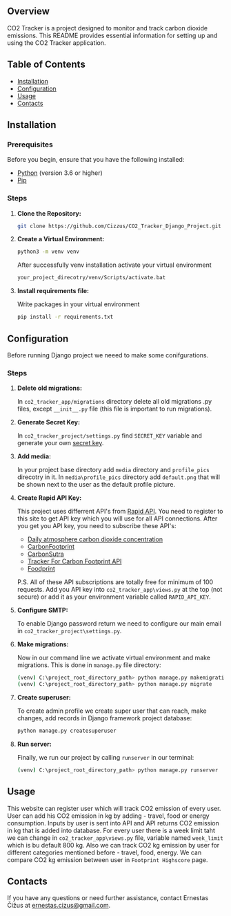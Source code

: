 ## Overview

CO2 Tracker is a project designed to monitor and track carbon dioxide emissions. This README provides essential
information for setting up and using the CO2 Tracker application.

## Table of Contents

- [Installation](#installation)
- [Configuration](#configuration)
- [Usage](#usage)
- [Contacts](#contacts)

## Installation<a name="installation"></a>

### Prerequisites

Before you begin, ensure that you have the following installed:

- [Python](https://www.python.org/) (version 3.6 or higher)
- [Pip](https://pip.pypa.io/en/stable/installation/)

### Steps

1. **Clone the Repository:**

   ```bash
   git clone https://github.com/Cizzus/CO2_Tracker_Django_Project.git
   ```
2. **Create a Virtual Environment:**

   ```bash
   python3 -m venv venv
   ```
   After successfully venv installation activate your virtual environment
   ```bash
   your_project_direcotry/venv/Scripts/activate.bat
   ```
3. **Install requirements file:**

   Write packages in your virtual environment
   ```bash
   pip install -r requirements.txt
   ```

## Configuration<a name="configuration"></a>

Before running Django project we neeed to make some conifgurations.

### Steps

1. **Delete old migrations:**

   In `co2_tracker_app/migrations` directory delete all old migrations .py files, except `__init__.py` file (this file
   is important to run migrations).

2. **Generate Secret Key:**

   In `co2_tracker_project/settings.py` find `SECRET_KEY` variable and generate your
   own [secret key](https://djecrety.ir/?source=post_page-----53d5939b7e9e--------------------------------).

3. **Add media:**

   In your project base directory add `media` directory and `profile_pics` direcotry in it. In `media\profile_pics`
   directory add `default.png` that will be shown next to the user as the default profile picture.

4. **Create Rapid API Key:**

   This project uses differrent API's from [Rapid API](https://rapidapi.com/hub). You need to register to this site to
   get API key which you will use for all API connections. After you get you API key, you need to subscribe these API's:

    - [Daily atmosphere carbon dioxide concentration](https://rapidapi.com/rene-mdd/api/daily-atmosphere-carbon-dioxide-concentration/)
    - [CarbonFootprint](https://rapidapi.com/carbonandmore-carbonandmore-default/api/carbonfootprint1/pricing)
    - [CarbonSutra](https://rapidapi.com/carbonsutra/api/carbonsutra1/pricing)
    - [Tracker For Carbon Footprint API](https://rapidapi.com/zyla-labs-zyla-labs-default/api/tracker-for-carbon-footprint-api/)
    - [Foodprint](https://rapidapi.com/benarapovic/api/foodprint/)

   P.S. All of these API subscriptions are totally free for minimum of 100 requests. Add you API key
   into `co2_tracker_app\views.py` at the top (not secure) or add it as your environment variable
   called `RAPID_API_KEY`.

5. **Configure SMTP:**

   To enable Django password return we need to configure our main email in `co2_tracker_project\settings.py`.

6. **Make migrations:**

   Now in our command line we activate virtual environment and make migrations. This is done in `manage.py` file
   directory:
   ```bash
   (venv) C:\project_root_directory_path> python manage.py makemigrations
   (venv) C:\project_root_directory_path> python manage.py migrate
   ```

7. **Create superuser:**

   To create admin profile we create super user that can reach, make changes, add records in Django framework project
   database:
   ```bash
   python manage.py createsuperuser
   ```
8. **Run server:**

   Finally, we run our project by calling `runserver` in our terminal:
   ```bash
   (venv) C:\project_root_directory_path> python manage.py runserver
   ```

## Usage<a name="usage"> </a>

This website can register user which will track CO2 emission of every user. User can add his CO2 emission in kg by
adding - travel, food or energy consumption. Inputs by user is sent into API and API returns CO2 emission in kg
that is added into database. For every user there is a week limit taht we can change in `co2_tracker_app\views.py` file,
variable named `week_limit` which is bu default 800 kg. Also we can track CO2 kg emission by user for different
categories mentioned before - travel, food, energy. We can compare CO2 kg emission between user in `Footprint Highscore`
page.

## Contacts<a name="contacts"></a>

If you have any questions or need further assistance, contact Ernestas Čižus at ernestas.cizus@gmail.com.

    
